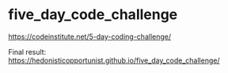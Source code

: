 # five_day_code_challenge
https://codeinstitute.net/5-day-coding-challenge/

Final result:
https://hedonisticopportunist.github.io/five_day_code_challenge/
